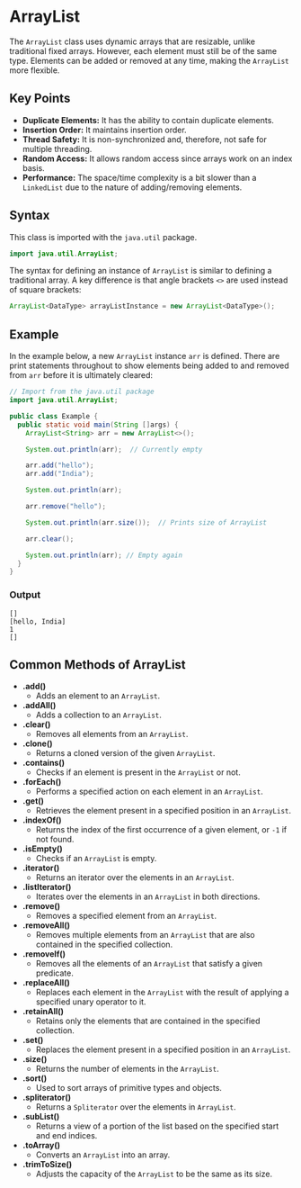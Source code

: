 # ArrayList 

The `ArrayList` class uses dynamic arrays that are resizable, unlike traditional fixed arrays. However, each element must still be of the same type. Elements can be added or removed at any time, making the `ArrayList` more flexible.

## Key Points

- **Duplicate Elements:** It has the ability to contain duplicate elements.
- **Insertion Order:** It maintains insertion order.
- **Thread Safety:** It is non-synchronized and, therefore, not safe for multiple threading.
- **Random Access:** It allows random access since arrays work on an index basis.
- **Performance:** The space/time complexity is a bit slower than a `LinkedList` due to the nature of adding/removing elements.

## Syntax

This class is imported with the `java.util` package.

```java
import java.util.ArrayList;
```

The syntax for defining an instance of `ArrayList` is similar to defining a traditional array. A key difference is that angle brackets `<>` are used instead of square brackets:

```java
ArrayList<DataType> arrayListInstance = new ArrayList<DataType>();
```

## Example

In the example below, a new `ArrayList` instance `arr` is defined. There are print statements throughout to show elements being added to and removed from `arr` before it is ultimately cleared:

```java
// Import from the java.util package
import java.util.ArrayList;

public class Example {
  public static void main(String []args) {
    ArrayList<String> arr = new ArrayList<>();

    System.out.println(arr);  // Currently empty

    arr.add("hello");
    arr.add("India");

    System.out.println(arr);

    arr.remove("hello");

    System.out.println(arr.size());  // Prints size of ArrayList

    arr.clear();

    System.out.println(arr); // Empty again
  }
}
```

### Output

```
[]
[hello, India]
1
[]
```

## Common Methods of ArrayList

- **.add()**
  - Adds an element to an `ArrayList`.
- **.addAll()**
  - Adds a collection to an `ArrayList`.
- **.clear()**
  - Removes all elements from an `ArrayList`.
- **.clone()**
  - Returns a cloned version of the given `ArrayList`.
- **.contains()**
  - Checks if an element is present in the `ArrayList` or not.
- **.forEach()**
  - Performs a specified action on each element in an `ArrayList`.
- **.get()**
  - Retrieves the element present in a specified position in an `ArrayList`.
- **.indexOf()**
  - Returns the index of the first occurrence of a given element, or `-1` if not found.
- **.isEmpty()**
  - Checks if an `ArrayList` is empty.
- **.iterator()**
  - Returns an iterator over the elements in an `ArrayList`.
- **.listIterator()**
  - Iterates over the elements in an `ArrayList` in both directions.
- **.remove()**
  - Removes a specified element from an `ArrayList`.
- **.removeAll()**
  - Removes multiple elements from an `ArrayList` that are also contained in the specified collection.
- **.removeIf()**
  - Removes all the elements of an `ArrayList` that satisfy a given predicate.
- **.replaceAll()**
  - Replaces each element in the `ArrayList` with the result of applying a specified unary operator to it.
- **.retainAll()**
  - Retains only the elements that are contained in the specified collection.
- **.set()**
  - Replaces the element present in a specified position in an `ArrayList`.
- **.size()**
  - Returns the number of elements in the `ArrayList`.
- **.sort()**
  - Used to sort arrays of primitive types and objects.
- **.spliterator()**
  - Returns a `Spliterator` over the elements in `ArrayList`.
- **.subList()**
  - Returns a view of a portion of the list based on the specified start and end indices.
- **.toArray()**
  - Converts an `ArrayList` into an array.
- **.trimToSize()**
  - Adjusts the capacity of the `ArrayList` to be the same as its size.
